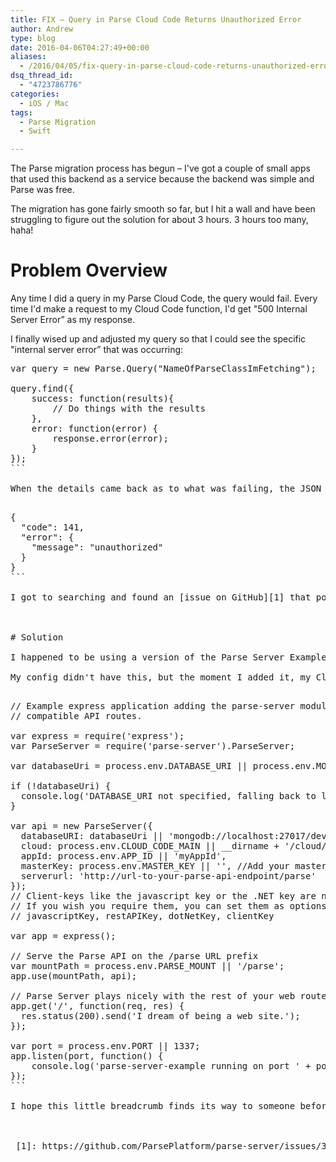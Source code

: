 ```yaml
---
title: FIX – Query in Parse Cloud Code Returns Unauthorized Error
author: Andrew
type: blog
date: 2016-04-06T04:27:49+00:00
aliases:
  - /2016/04/05/fix-query-in-parse-cloud-code-returns-unauthorized-error/
dsq_thread_id:
  - "4723786776"
categories:
  - iOS / Mac
tags:
  - Parse Migration
  - Swift

---
```

The Parse migration process has begun – I've got a couple of small apps that used this backend as a service because the backend was simple and Parse was free.

The migration has gone fairly smooth so far, but I hit a wall and have been struggling to figure out the solution for about 3 hours. 3 hours too many, haha!


<a name="problem-overview" class="jump-target"></a>

# Problem Overview

Any time I did a query in my Parse Cloud Code, the query would fail. Every time I'd make a request to my Cloud Code function, I'd get "500 Internal Server Error&#8221; as my response.

I finally wised up and adjusted my query so that I could see the specific "internal server error&#8221; that was occurring:

<pre class="lang:js mark:8 decode:true " title="Parse Query" >var query = new Parse.Query("NameOfParseClassImFetching");

query.find({
    success: function(results){
        // Do things with the results
    },
    error: function(error) {
        response.error(error);
    }
});
```

When the details came back as to what was failing, the JSON object in the response looked like this:

<pre class="lang:js decode:true " >{
  "code": 141,
  "error": {
    "message": "unauthorized"
  }
}
```

I got to searching and found an [issue on GitHub][1] that pointed me in the right direction, but to spare you reading through the entire thread, here's the gist:

<a name="solution" class="jump-target"></a>

# Solution

I happened to be using a version of the Parse Server Example that was missing a critical line of configuration in index.js. When you configure your Parse Server by calling `new ParseServer`, you need to make sure that there's a `serverURL` property that's set to the URL of your Parse Server's API endpoint.

My config didn't have this, but the moment I added it, my Cloud Code queries worked perfectly as they did before. Here's a look at my final index.js file with the relevant line highlighted:

<pre class="lang:js mark:18 decode:true " title="index.js" >// Example express application adding the parse-server module to expose Parse
// compatible API routes.

var express = require('express');
var ParseServer = require('parse-server').ParseServer;

var databaseUri = process.env.DATABASE_URI || process.env.MONGOLAB_URI

if (!databaseUri) {
  console.log('DATABASE_URI not specified, falling back to localhost.');
}

var api = new ParseServer({
  databaseURI: databaseUri || 'mongodb://localhost:27017/dev',
  cloud: process.env.CLOUD_CODE_MAIN || __dirname + '/cloud/main.js',
  appId: process.env.APP_ID || 'myAppId',
  masterKey: process.env.MASTER_KEY || '', //Add your master key here. Keep it secret!
  serverurl: 'http://url-to-your-parse-api-endpoint/parse'
});
// Client-keys like the javascript key or the .NET key are not necessary with parse-server
// If you wish you require them, you can set them as options in the initialization above:
// javascriptKey, restAPIKey, dotNetKey, clientKey

var app = express();

// Serve the Parse API on the /parse URL prefix
var mountPath = process.env.PARSE_MOUNT || '/parse';
app.use(mountPath, api);

// Parse Server plays nicely with the rest of your web routes
app.get('/', function(req, res) {
  res.status(200).send('I dream of being a web site.');
});

var port = process.env.PORT || 1337;
app.listen(port, function() {
    console.log('parse-server-example running on port ' + port + '.');
});
```

I hope this little breadcrumb finds its way to someone before _they_ spend 3 hours on a silly configuration issue.

<a name="share" class="jump-target"></a>

 [1]: https://github.com/ParsePlatform/parse-server/issues/356